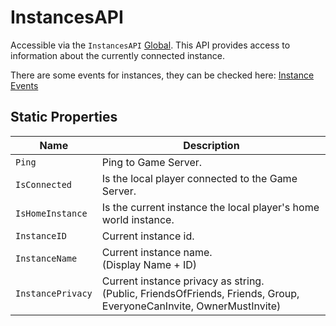 # InstancesAPI

Accessible via the `InstancesAPI` [Global](globals.md#api-access). This API provides access to information about the currently connected instance.

There are some events for instances, they can be checked here: [Instance Events](events.md#instances-events)

## Static Properties

| Name              | Description                                                                                                              |
|-------------------|--------------------------------------------------------------------------------------------------------------------------|
| `Ping`            | Ping to Game Server.                                                                                                     |
| `IsConnected`     | Is the local player connected to the Game Server.                                                                        |
| `IsHomeInstance`  | Is the current instance the local player's home world instance.                                                          |
| `InstanceID`      | Current instance id.                                                                                                     |
| `InstanceName`    | Current instance name. <br>(Display Name + ID)                                                                           |
| `InstancePrivacy` | Current instance privacy as string. <br>(Public, FriendsOfFriends, Friends, Group, EveryoneCanInvite, OwnerMustInvite)   |

